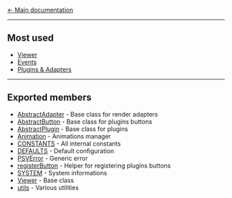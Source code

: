 [← Main documentation](..)

---

## Most used

- [Viewer](classes/index.Viewer.html)
- [Events](classes/index.Viewer.html#on)
- [Plugins & Adapters](modules.html)

---

## Exported members

- [AbstractAdapter](classes/index.AbstractAdapter.html) - Base class for render adapters
- [AbstractButton](classes/index.AbstractButton.html) - Base class for plugins buttons
- [AbstractPlugin](classes/index.AbstractPlugin.html) - Base class for plugins
- [Animation](classes/index.Animation.html) - Animations manager
- [CONSTANTS](modules/index.CONSTANTS.html) - All internal constants
- [DEFAULTS](modules/index.html#DEFAULTS) - Default configuration
- [PSVError](classes/index.PSVError.html) - Generic error
- [registerButton](modules/index.html#registerButton) - Helper for registering plugins buttons
- [SYSTEM](modules/index.html#SYSTEM) - System informations
- [Viewer](classes/index.Viewer.html) - Base class
- [utils](modules/index.utils.html) - Various utilities
